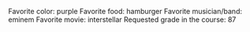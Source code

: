 Favorite color: purple 
Favorite food: hamburger
Favorite musician/band: eminem
Favorite movie: interstellar
Requested grade in the course: 87
 
